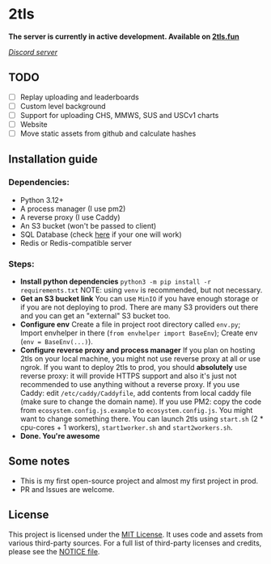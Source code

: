 # 2tls
**The server is currently in active development. Available on [2tls.fun](https://2tls.fun)**

*[Discord server](https://discord.gg/fa5nJEsXH7)*
## TODO

 - [ ] Replay uploading and leaderboards
 - [ ] Custom level background
 - [ ] Support for uploading CHS, MMWS, SUS and USCv1 charts
 - [ ] Website
 - [ ] Move static assets from github and calculate hashes
## Installation guide
### Dependencies:
 
 - Python 3.12+
 - A process manager (I use pm2)
 - A reverse proxy (I use Caddy)
 - An S3 bucket (won't be passed to client)
 - SQL Database (check [here](https://www.sqlalchemy.org/features.html) if your one will work)
 - Redis or Redis-compatible server

### Steps:

 - **Install python dependencies**
 `python3 -m pip install -r requirements.txt`
NOTE: using `venv` is recommended, but not necessary.
 - **Get an S3 bucket link**
You can use `MinIO` if you have enough storage or if you are not deploying to prod.
There are many S3 providers out there and you can get an "external" S3 bucket too.
 - **Configure env**
Create a file in project root directory called `env.py`;
Import envhelper in there (`from envhelper import BaseEnv`);
Create env (`env = BaseEnv(...)`).
 - **Configure reverse proxy and process manager**
If you plan on hosting 2tls on your local machine, you might not use reverse proxy at all or use ngrok. 
If you want to deploy 2tls to prod, you should **absolutely** use reverse proxy: it will provide HTTPS support and also it's just not recommended to use anything without a reverse proxy.
If you use Caddy: edit `/etc/caddy/Caddyfile`, add contents from local caddy file (make sure to change the domain name).
If you use PM2: copy the code from `ecosystem.config.js.example` to `ecosystem.config.js`. You might want to change something there. You can launch 2tls using `start.sh` (2 * cpu-cores + 1 workers), `start1worker.sh` and `start2workers.sh`.
 - **Done. You're awesome**
## Some notes
- This is my first open-source project and almost my first project in prod.
- PR and Issues are welcome.
## License
This project is licensed under the [MIT License](LICENSE). 
It uses code and assets from various third-party sources. For a full list of third-party licenses and credits, please see the [NOTICE file](NOTICE.md).
